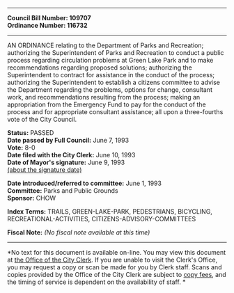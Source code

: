 * * * * *  
  
**Council Bill Number: [](#h0)[](#h2)109707**   
**Ordinance Number: 116732**  
  
* * * * *  
  
AN ORDINANCE relating to the Department of Parks and Recreation; authorizing the Superintendent of Parks and Recreation to conduct a public process regarding circulation problems at Green Lake Park and to make recommendations regarding proposed solutions; authorizing the Superintendent to contract for assistance in the conduct of the process; authorizing the Superintendent to establish a citizens committee to advise the Department regarding the problems, options for change, consultant work, and recommendations resulting from the process; making an appropriation from the Emergency Fund to pay for the conduct of the process and for appropriate consultant assistance; all upon a three-fourths vote of the City Council.  
  
**Status:** PASSED   
**Date passed by Full Council:** June 7, 1993   
**Vote:** 8-0   
**Date filed with the City Clerk:** June 10, 1993   
**Date of Mayor's signature:** June 9, 1993   
[(about the signature date)](/~public/approvaldate.htm)   
  
  
**Date introduced/referred to committee:** June 1, 1993   
**Committee:** Parks and Public Grounds   
**Sponsor:** CHOW   
  
**Index Terms:** TRAILS, GREEN-LAKE-PARK, PEDESTRIANS, BICYCLING, RECREATIONAL-ACTIVITIES, CITIZENS-ADVISORY-COMMITTEES  
  
**Fiscal Note:** *(No fiscal note available at this time)*  
  
* * * * *  
  
*No text for this document is available on-line. You may view this document at [the Office of the City Clerk](http://www.seattle.gov/leg/clerk/contactUs.htm). If you are unable to visit the Clerk's Office, you may request a copy or scan be made for you by Clerk staff. Scans and copies provided by the Office of the City Clerk are subject to [copy fees](http://clerk.seattle.gov/~public/clerkfees.htm), and the timing of service is dependent on the availability of staff. *  
  
  
